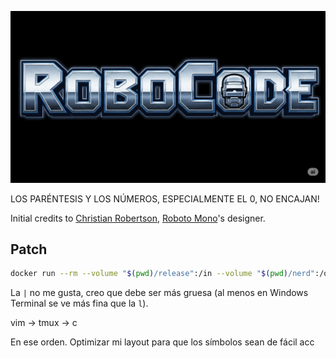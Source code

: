 ![RoboCode](.repo/robocode.png)

LOS PARÉNTESIS Y LOS NÚMEROS, ESPECIALMENTE EL 0, NO ENCAJAN!

Initial credits to [Christian Robertson](https://fonts.google.com/?query=Christian%20Robertson), [Roboto Mono](https://fonts.google.com/specimen/Roboto+Mono)'s designer.

## Patch

``` bash
docker run --rm --volume "$(pwd)/release":/in --volume "$(pwd)/nerd":/out --env "PN=1" nerdfonts/patcher --complete
```

La `|` no me gusta, creo que debe ser más gruesa (al menos en Windows Terminal se ve más fina que la `l`).

vim → tmux → c

En ese orden. Optimizar mi layout para que los símbolos
sean de fácil acc
